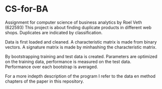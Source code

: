 # CS-for-BA
Assignment for computer science of business analytics by Roel Veth (622593)
This project is about finding duplicate products in different web shops.
Duplicates are indicated by classification.

Data is first loaded and cleaned.
A characteristic matrix is made from binary vectors.
A signature matrix is made by minhashing the characteristic matrix.

By bootstrapping training and test data is created.
Parameters are optimized on the training data, performance is measured on the test data.
Performance over each bootstrap is averaged.

For a more indepth description of the program I refer to the data en method chapters of the paper in this repository.
